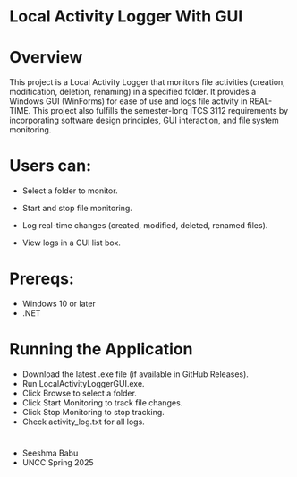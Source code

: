 # Local Activity Logger With GUI

# Overview
This project is a Local Activity Logger that monitors file activities (creation, modification, deletion, renaming) in a specified folder. It provides a Windows GUI (WinForms) for ease of use and logs file activity in REAL-TIME. This project also fulfills the semester-long ITCS 3112 requirements by incorporating software design principles, GUI interaction, and file system monitoring.

# Users can:
- Select a folder to monitor.

- Start and stop file monitoring.

- Log real-time changes (created, modified, deleted, renamed files).

- View logs in a GUI list box.

# Prereqs:
- Windows 10 or later
- .NET

# Running the Application
- Download the latest .exe file (if available in GitHub Releases).
- Run LocalActivityLoggerGUI.exe.
- Click Browse to select a folder.
- Click Start Monitoring to track file changes.
- Click Stop Monitoring to stop tracking.
- Check activity_log.txt for all logs.

#
- Seeshma Babu
- UNCC Spring 2025
